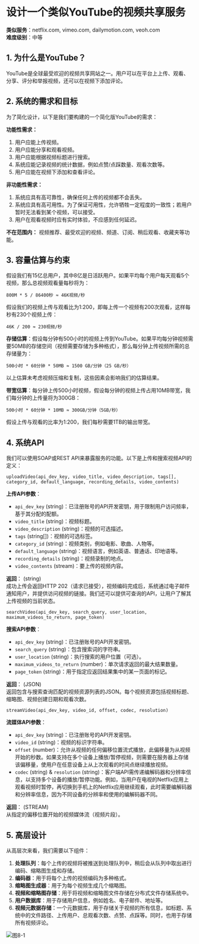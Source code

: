 # 设计一个类似YouTube的视频共享服务

**类似服务**：netflix.com, vimeo.com, dailymotion.com, veoh.com  
**难度级别**：中等

## 1. 为什么是YouTube？
YouTube是全球最受欢迎的视频共享网站之一。用户可以在平台上上传、观看、分享、评分和举报视频，还可以在视频下添加评论。

## 2. 系统的需求和目标
为了简化设计，以下是我们要构建的一个简化版YouTube的需求：

**功能性需求：**

1. 用户应能上传视频。
2. 用户应能分享和观看视频。
3. 用户应能根据视频标题进行搜索。
4. 系统应能记录视频的统计数据，例如点赞/点踩数量、观看次数等。
5. 用户应能在视频下添加和查看评论。

**非功能性需求：**  

1. 系统应具有高可靠性，确保任何上传的视频都不会丢失。
2. 系统应具有高可用性。为了保证可用性，允许牺牲一定程度的一致性；若用户暂时无法看到某个视频，可以接受。
3. 用户在观看视频时应有实时体验，不应感到任何延迟。

**不在范围内：** 视频推荐、最受欢迎的视频、频道、订阅、稍后观看、收藏夹等功能。

## 3. 容量估算与约束

假设我们有15亿总用户，其中8亿是日活跃用户。如果平均每个用户每天观看5个视频，那么总视频观看量每秒将为：

`800M * 5 / 86400秒 ≈ 46K视频/秒`

假设我们的视频上传与观看比为1:200，即每上传一个视频有200次观看，这样每秒有230个视频上传：

`46K / 200 ≈ 230视频/秒`

**存储估算**：假设每分钟有500小时的视频上传到YouTube。如果平均每分钟视频需要50MB的存储空间（视频需要存储为多种格式），那么每分钟上传视频所需的总存储量为：

`500小时 * 60分钟 * 50MB ≈ 1500 GB/分钟（25 GB/秒）`

以上估算未考虑视频压缩和复制，这些因素会影响我们的估算结果。

**带宽估算**：每分钟上传500小时视频，假设每分钟的视频上传占用10MB带宽，我们每分钟的上传量将为300GB：

`500小时 * 60分钟 * 10MB ≈ 300GB/分钟（5GB/秒）`

假设上传与观看的比率为1:200，我们每秒需要1TB的输出带宽。

## 4. 系统API

我们可以使用SOAP或REST API来暴露服务的功能。以下是上传和搜索视频API的定义：

```
uploadVideo(api_dev_key, video_title, video_description, tags[], category_id, default_language, recording_details, video_contents)
```

**上传API参数**：
- `api_dev_key` (string)：已注册账号的API开发密钥，用于限制用户访问频率，基于其分配的配额。
- `video_title` (string)：视频标题。
- `video_description` (string)：视频的可选描述。
- `tags` (string[])：视频的可选标签。
- `category_id` (string)：视频类别，例如电影、歌曲、人物等。
- `default_language` (string)：视频语言，例如英语、普通话、印地语等。
- `recording_details` (string)：视频录制的地点。
- `video_contents` (stream)：要上传的视频内容。

**返回**： (string)  
成功上传会返回HTTP 202（请求已接受），视频编码完成后，系统通过电子邮件通知用户，并提供访问视频的链接。我们还可以提供可查询的API，让用户了解其上传视频的当前状态。

```
searchVideo(api_dev_key, search_query, user_location, maximum_videos_to_return, page_token)
```

**搜索API参数**：
- `api_dev_key` (string)：已注册账号的API开发密钥。
- `search_query` (string)：包含搜索词的字符串。
- `user_location` (string)：执行搜索的用户位置（可选）。
- `maximum_videos_to_return` (number)：单次请求返回的最大结果数量。
- `page_token` (string)：用于指定应返回结果集中的某一页面的标记。

**返回**： (JSON)  
返回包含与搜索查询匹配的视频资源列表的JSON。每个视频资源包括视频标题、缩略图、视频创建日期和观看次数。

```
streamVideo(api_dev_key, video_id, offset, codec, resolution)
```

**流媒体API参数**：
- `api_dev_key` (string)：已注册账号的API开发密钥。
- `video_id` (string)：视频的标识字符串。
- `offset` (number)：允许从视频的任何偏移位置流式播放，此偏移量为从视频开始的秒数。如果支持在多个设备上播放/暂停视频，则需要在服务器上存储该偏移量，使用户在任意设备上从上次观看的时间点继续播放视频。
- `codec` (string) & `resolution` (string)：客户端API需传递编解码器和分辨率信息，以支持多个设备的播放/暂停功能。例如，当用户在电视的Netflix应用上观看视频时暂停，再切换到手机上的Netflix应用继续观看，此时需要编解码器和分辨率信息，因为不同设备的分辨率和使用的编解码器不同。

**返回**： (STREAM)  
从指定的偏移位置开始的视频媒体流（视频片段）。

## 5. 高层设计

从高层次来看，我们需要以下组件：

1. **处理队列**：每个上传的视频将被推送到处理队列中，稍后会从队列中取出进行编码、缩略图生成和存储。
2. **编码器**：用于将每个上传的视频编码为多种格式。
3. **缩略图生成器**：用于为每个视频生成几个缩略图。
4. **视频和缩略图存储**：用于将视频和缩略图文件存储在分布式文件存储系统中。
5. **用户数据库**：用于存储用户信息，例如姓名、电子邮件、地址等。
6. **视频元数据存储**：一个元数据库，用于存储关于视频的所有信息，如标题、系统中的文件路径、上传用户、总观看次数、点赞、点踩等。同时，也用于存储所有视频评论。

![图8-1](/grokking/f8-1.png)
